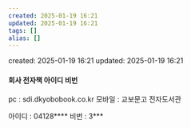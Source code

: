 ```yaml
---
created: 2025-01-19 16:21
updated: 2025-01-19 16:21
tags: []
alias: []
---
```


created: 2025-01-19 16:21
updated: 2025-01-19 16:21

#### 회사 전자책 아이디 비번

pc : sdi.dkyobobook.co.kr
모바일 : 교보문고 전자도서관

아이디 : 04128****
비번 : 3***